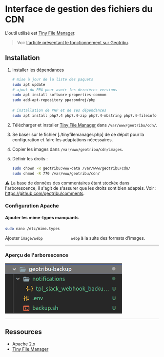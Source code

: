 # Interface de gestion des fichiers du CDN

L'outil utilisé est [Tiny File Manager](https://tinyfilemanager.github.io/).

> Voir [l'article présentant le fonctionnement sur Geotribu](https://static.geotribu.fr/contribuer/guides/image/#parcourir-les-images-sur-le-cdn-de-geotribu).

## Installation

1. Installer les dépendances

    ```bash
    # mise à jour de la liste des paquets
    sudo apt update
    # ajout du PPA pour avoir les dernières versions
    sudo apt install software-properties-common
    sudo add-apt-repository ppa:ondrej/php

    # installation de PHP et de ses dépendances
    sudo apt install php7.4 php7.4-zip php7.4-mbstring php7.4-fileinfo php7.4-iconv libapache2-mod-php
    ```

2. Télécharger et installer [Tiny File Manager](https://tinyfilemanager.github.io/) dans `/var/www/geotribu/cdn/`.
3. Se baser sur le fichier [./tinyfilemanager.php] de ce dépôt pour la configuration et faire les adaptations nécessaires.
4. Copier les images dans `/var/www/geotribu/cdn/images`.
5. Définir les droits :

    ```bash
    sudo chown -R geotribu:www-data /var/www/geotribu/cdn/
    sudo chmod -R 770 /var/www/geotribu/cdn/
    ```

:warning: La base de données des commentaires étant stockée dans l'arborescence, il s'agit de s'assurer que les droits sont bien adaptés. Voir : <https://github.com/geotribu/comments>.

### Configuration Apache

#### Ajouter les mime-types manquants

```sh
sudo nano /etc/mime.types
```

Ajouter `image/webp             webp` à la suite des formats d'images.

----

### Aperçu de l'arborescence

![Arborescence des scripts sur le serveur](docs/_static/img/scripts_arborescence.png "Organisation des fichiers sur le serveur")

----

## Ressources

- Apache 2.x
- [Tiny File Manager](https://tinyfilemanager.github.io/)
